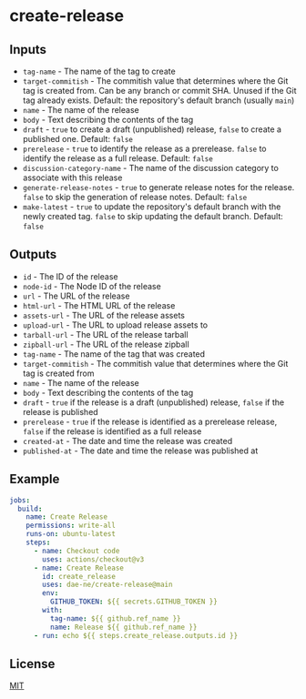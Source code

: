 # create-release

## Inputs

- `tag-name` - The name of the tag to create
- `target-commitish` - The commitish value that determines where the Git tag is created from. Can be any branch or commit SHA. Unused if the Git tag already exists. Default: the repository's default branch (usually `main`)
- `name` - The name of the release
- `body` - Text describing the contents of the tag
- `draft` - `true` to create a draft (unpublished) release, `false` to create a published one. Default: `false`
- `prerelease` - `true` to identify the release as a prerelease. `false` to identify the release as a full release. Default: `false`
- `discussion-category-name` - The name of the discussion category to associate with this release
- `generate-release-notes` - `true` to generate release notes for the release. `false` to skip the generation of release notes. Default: `false`
- `make-latest` - `true` to update the repository's default branch with the newly created tag. `false` to skip updating the default branch. Default: `false`

## Outputs

- `id` - The ID of the release
- `node-id` - The Node ID of the release
- `url` - The URL of the release
- `html-url` - The HTML URL of the release
- `assets-url` - The URL of the release assets
- `upload-url` - The URL to upload release assets to
- `tarball-url` - The URL of the release tarball
- `zipball-url` - The URL of the release zipball
- `tag-name` - The name of the tag that was created
- `target-commitish` - The commitish value that determines where the Git tag is created from
- `name` - The name of the release
- `body` - Text describing the contents of the tag
- `draft` - `true` if the release is a draft (unpublished) release, `false` if the release is published
- `prerelease` - `true` if the release is identified as a prerelease release, `false` if the release is identified as a full release
- `created-at` - The date and time the release was created
- `published-at` - The date and time the release was published at

## Example

```yml
jobs:
  build:
    name: Create Release
    permissions: write-all
    runs-on: ubuntu-latest
    steps:
      - name: Checkout code
        uses: actions/checkout@v3
      - name: Create Release
        id: create_release
        uses: dae-ne/create-release@main
        env:
          GITHUB_TOKEN: ${{ secrets.GITHUB_TOKEN }}
        with:
          tag-name: ${{ github.ref_name }}
          name: Release ${{ github.ref_name }}
      - run: echo ${{ steps.create_release.outputs.id }}
```

## License

[MIT](https://choosealicense.com/licenses/mit/)
